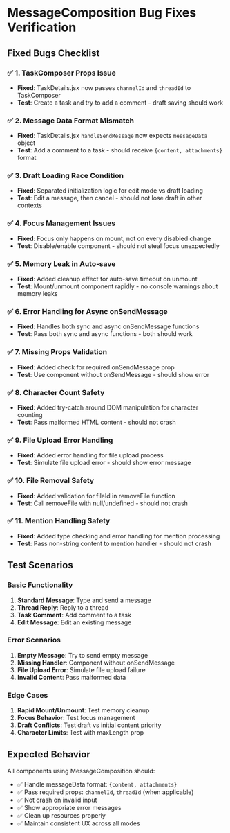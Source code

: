 # MessageComposition Bug Fixes Verification

## Fixed Bugs Checklist

### ✅ 1. TaskComposer Props Issue
- **Fixed**: TaskDetails.jsx now passes `channelId` and `threadId` to TaskComposer
- **Test**: Create a task and try to add a comment - draft saving should work

### ✅ 2. Message Data Format Mismatch
- **Fixed**: TaskDetails.jsx `handleSendMessage` now expects `messageData` object
- **Test**: Add a comment to a task - should receive `{content, attachments}` format

### ✅ 3. Draft Loading Race Condition
- **Fixed**: Separated initialization logic for edit mode vs draft loading
- **Test**: Edit a message, then cancel - should not lose draft in other contexts

### ✅ 4. Focus Management Issues
- **Fixed**: Focus only happens on mount, not on every disabled change
- **Test**: Disable/enable component - should not steal focus unexpectedly

### ✅ 5. Memory Leak in Auto-save
- **Fixed**: Added cleanup effect for auto-save timeout on unmount
- **Test**: Mount/unmount component rapidly - no console warnings about memory leaks

### ✅ 6. Error Handling for Async onSendMessage
- **Fixed**: Handles both sync and async onSendMessage functions
- **Test**: Pass both sync and async functions - both should work

### ✅ 7. Missing Props Validation
- **Fixed**: Added check for required onSendMessage prop
- **Test**: Use component without onSendMessage - should show error

### ✅ 8. Character Count Safety
- **Fixed**: Added try-catch around DOM manipulation for character counting
- **Test**: Pass malformed HTML content - should not crash

### ✅ 9. File Upload Error Handling
- **Fixed**: Added error handling for file upload process
- **Test**: Simulate file upload error - should show error message

### ✅ 10. File Removal Safety
- **Fixed**: Added validation for fileId in removeFile function
- **Test**: Call removeFile with null/undefined - should not crash

### ✅ 11. Mention Handling Safety
- **Fixed**: Added type checking and error handling for mention processing
- **Test**: Pass non-string content to mention handler - should not crash

## Test Scenarios

### Basic Functionality
1. **Standard Message**: Type and send a message
2. **Thread Reply**: Reply to a thread
3. **Task Comment**: Add comment to a task
4. **Edit Message**: Edit an existing message

### Error Scenarios
1. **Empty Message**: Try to send empty message
2. **Missing Handler**: Component without onSendMessage
3. **File Upload Error**: Simulate file upload failure
4. **Invalid Content**: Pass malformed data

### Edge Cases
1. **Rapid Mount/Unmount**: Test memory cleanup
2. **Focus Behavior**: Test focus management
3. **Draft Conflicts**: Test draft vs initial content priority
4. **Character Limits**: Test with maxLength prop

## Expected Behavior

All components using MessageComposition should:
- ✅ Handle messageData format: `{content, attachments}`
- ✅ Pass required props: `channelId`, `threadId` (when applicable)
- ✅ Not crash on invalid input
- ✅ Show appropriate error messages
- ✅ Clean up resources properly
- ✅ Maintain consistent UX across all modes 
